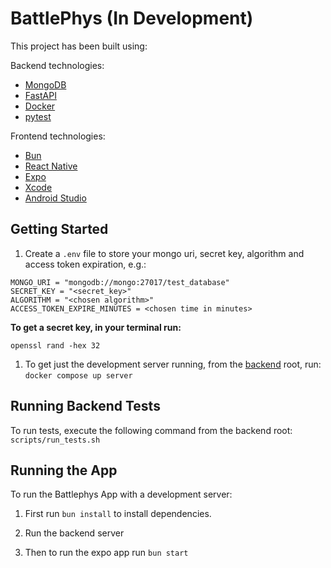 # BattlePhys (**In Development**)

This project has been built using:

Backend technologies:

- [MongoDB](https://www.mongodb.com/docs/manual/administration/install-community/)
- [FastAPI](https://fastapi.tiangolo.com/tutorial/)
- [Docker](https://docs.docker.com/get-started/overview/)
- [pytest](https://docs.pytest.org/en/8.2.x/getting-started.html)

Frontend technologies:

- [Bun](https://bun.sh/docs)
- [React Native](https://reactnative.dev/docs/environment-setup)
- [Expo](https://docs.expo.dev/get-started/set-up-your-environment/)
- [Xcode](https://www.freecodecamp.org/news/how-to-download-and-install-xcode/)
- [Android Studio](https://developer.android.com/studio)

## Getting Started

1. Create a `.env` file to store your mongo uri, secret key, algorithm and access token expiration, e.g.:

```
MONGO_URI = "mongodb://mongo:27017/test_database"
SECRET_KEY = "<secret_key>"
ALGORITHM = "<chosen algorithm>"
ACCESS_TOKEN_EXPIRE_MINUTES = <chosen time in minutes>
```

**To get a secret key, in your terminal run:**
```
openssl rand -hex 32
```

1. To get just the development server running, from the [backend](https://github.com/BattlePhys/BattlePhys-BE) root, run: `docker compose up server`

## Running Backend Tests

To run tests, execute the following command from the backend root: `scripts/run_tests.sh`

## Running the App

To run the Battlephys App with a development server:

1. First run `bun install` to install dependencies.

2. Run the backend server 

3. Then to run the expo app run `bun start`
